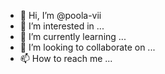 - 👋 Hi, I’m @poola-vii
- 👀 I’m interested in ...
- 🌱 I’m currently learning ...
- 💞️ I’m looking to collaborate on ...
- 📫 How to reach me ...

<!---
poola-vii/poola-vii is a ✨ special ✨ repository because its `README.md` (this file) appears on your GitHub profile.
You can click the Preview link to take a look at your changes.
--->

